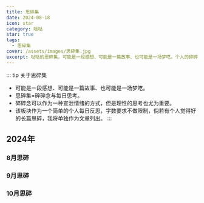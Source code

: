 ```yaml
---
title: 思碎集
date: 2024-08-18
icon: star
category: 哒哒
star: true
tags:
  - 思碎集
cover: /assets/images/思碎集.jpg
excerpt: 哒哒的思碎集，可能是一段感想、可能是一篇故事、也可能是一场梦呓。个人的碎碎念与每日反思板块。
---
```


::: tip 关于思碎集
- 可能是一段感想、可能是一篇故事、也可能是一场梦呓。
- 思碎集=碎碎念与每日思考。
- 碎碎念可以作为一种宣泄情绪的方式，但是理性的思考也尤为重要。
- 该板块作为一个简单的个人每日反思，字数要求不做限制，倘若有个人觉得好的长篇思碎，我将单独作为文章列出。
:::

## 2024年

### 8月思碎

<LittleTalk arr='[
    {"time": "2024-08-18", "content": "今天全国计算机设计大赛人工智能赛道也已经顺利结束了，班上有同学成功拿下了国一，对于他们的付出拿下的成就我表示由衷的祝贺🎉🎉。心里暗暗有些酸痛😎，不过也没有什么特别灰心的，来年再战！"},
	{"time": "2024-08-20", "content": "黑猴今天开测了，祝国产3A游戏越来越多、越来越好，内容也多元化起来！可惜俺没得能力拿下，以后补票。🫡"},
    {"time": "2024-08-20", "content": "黑猴很好玩，使我的金箍棒旋转。家庭共享游玩同学的，无奈打了一晚的佛脸大老鼠（幽魂）。悲哉！"},
    {"time": "2024-08-23", "content": "今天顺利通关黑猴第二章，虎先锋算是给猴头撑死的！"},
	{"time": "2024-08-27", "content": "今天和同学（丁）去看了《异形：夺命舰》，但是不小心买成4D了！影院空旷就四个人，椅子很摇，机箱风很大，感觉有种被异形追着咬的推背感，体验感拉满了！😨😭"},
	{"time": "2024-08-28", "content": "焦焦只是想保护莱利，她有着很强的分析能力和处事计划，但也很弱小。所有的情绪都是为了自己更好，我们不能去束缚禁锢任何一个，去学会爱自己，去善用和发现情绪的价值。——摘想自《头脑特工队2》"},
	{"time":"2024-08-29","content":"今天读完了《认知觉醒》，其中书的结尾是关于写好每日反思的内容，作者特别提到了写每日反思要与碎碎念区别开来，不然就变成了纯粹的情绪宣泄，于是我就在想，是否要取消碎碎念板块，改为每日反思呢？emm…… 还是留下来好了，作为一个情绪的宣泄口吧，同时也可以将每日反思整合进来。我想到了一个好名字，就叫”思碎集“吧"},
	{"time":"2024-08-30 阅读感悟","content":"关于《认知觉醒》一书，给我的启发很多。我认为贯穿全书的一个中心论点就是：结合自己的感性与理性去认知世界。人的大脑分为理性和感性两个脑区，理性有着沉着的处事能力，但缺乏力量，容易被感性打倒；感性拥有原始以来的本能，但缺乏现代社会的长远思考能力。我们要学会将二者结合，利用理性的辩思和感性的驱动力去认识自我、改变自我！同时，书中对于学习和行动做了许多方法论的指导，譬如”早冥读写跑“等方面的知识和方法。重要的是我们要将方法论转化为行动，唯有行动才能带来真正的改变！全书语调自然，作者用通俗的口吻像一位朋友一般讲述自己的思考，令我受益匪浅，在此对周岭先生表示感谢！我将用实际的行动去论证书中的内容。"},
	{"time":"2024-08-30","content":"2022年开始我就步入了无纸化学习中，大部分的课堂书籍和资料我都能够找到电子版，也形成了一套自己的找电子书方法。唯独一样我无法立即找到电子版——新出版的书籍。新书普遍管理严格，相应的电子版只能靠自己手动拍照转换为pdf，这一步骤实在是效率极低，我在想是否要重新回归纸本呢？或者用更快速的录入方式，可惜天下没有白嫖的午餐。我想可以只重点录入我需要的，毕竟一本书的知识点不是完全能通读和记录的，我要找到的是自己有所感悟和当下理解最深刻的。"},
	{"time":"2024-08-31 月末总结","content":"说是月末总结，不如作为假期总结。暑期看完两本书，一本课内的《Spring Boot 企业级开发教程》、一本课外的《认知觉醒》。共去影院看了三场电影，第一部《神偷奶爸4》（大型吃情怀大烂片）、第二部《死侍3》（情怀彩蛋拉满趣味十足）、第三部《异形：夺命舰》（低成本精良恐怖惊悚片）。假期大部分时间都宅在家里，虽然没有出游，但我也算畅游书本。同时完成了博客搭建，写了26篇文章。还看了3季的美剧《浴血黑帮 1-6季》（民风淳朴伯明翰，十佳青年谢尔比）。游戏尚未有通关的，但是见证了《黑神话：悟空》在中国3A游戏领域的重要里程碑。假期匆匆、转眼步入学业，沉下心来，继续出发！"}
]'></LittleTalk>

### 9月思碎

<LittleTalk arr='[
    {"time": "2024-09-01 阅读感悟", "content": "本月开始阅读新书《布鲁克林有棵树》，弗兰茜给我的第一印象是一位既有孩童般的纯真又有大人一般成熟思维的女孩，生活的贫穷没有击垮她的意志，她以一种独有的思维方式去认识生活，去体会生活的富足，去给予她的亲人不属于她这个阶段的关心和体贴。她对生活的认真和未来的向往使我感动！也许我也可以向她一样，去换一个视角对待生活的困苦，就有不同的体会了。"},
    {"time":"2024-09-02","content":"终于见到了本学期的专业课老师，虽然马院去年4月份就认识并且加了微信，但是却没有怎么沟通过，这次她负责我们计组的教学，第一次体验到了她的授课氛围，轻松中带着些许压力，知识点抽丝剥茧层层递进，充满趣味。她的身上有一种活力，也许匹配不上她的年龄，但却是我想要一直拥有的，一种向上的态度。"},
    {"time":"2024-09-08","content":"一周小结：充实快乐，忙里偷闲，开学事务繁多，要心平气和合理规划，善用工具，提高效率！"},
    {"time":"2024-09-15","content":"中秋假日，第二周末，宜总结。成功度过开学最忙的一周，完成各类资料的收集统计。《布鲁克林有棵树》也已阅读过半！"},
    {"time":"2024-09-17 阅读感悟","content":"中秋假期补完去年未读完的《少年抑郁症》，之所以今年读完，一是终于能够沉下心来远离浮躁、二是书的内容带有着压抑且窒息的描写。全书由十三位患者的自述组成，他们带着不同的身份、不同的阶级，讲诉着围绕家庭而产生的相同的心理问题。抑郁的产生原因有很多种，如父母离异、亲人的恶语恶行、校园暴力、社会偏见等等，一般不会由单一的原因产生，都是在多重因素的包裹下被击倒而爆发，这多重原因中往往逃不掉家庭这一层的困扰。心理学家阿德勒说：”幸福的童年治愈一生，不幸的童年用一生来治愈“。进入现代社会，伴随着经济快速发展和社会内卷等现状，家庭中儿童、青少年的心理问题日益突出，我们缺乏对儿童、青少年心理层面的关照，正如书中所言：人的问题在童年，童年的问题在家庭，家庭的问题在父母。然而，父母的问题在认知！当下，于我，能做到的就是照顾好自己的心理健康，对于无法和解的家庭矛盾，可以隔绝或者远离。于社会，我希望大家对抑郁症有更多的认识，而不是将其视为矫情、软弱的表现，他们也是含苞待放的花朵，需要阳光和雨水的滋润。“未经他人苦，莫劝他人善”，对于身边患有抑郁症的人，我们能做的就是倾听，不要试图去规劝，不然容易适得其反。最后，照顾好自己，生命本来就是一个过程，去享受它。"},
    {"time":"2024-09-23","content":"好饿！今天来听个小众会议，黄院打算专门开一个AI赋能创业项目班，但是会冲掉正常的课程安排，这件事我觉得有待考量。重点是黄院呀，我好饿，不想听空头支票。"},
    {"time":"2024-09-25","content":"准备新增一个Demo练手板块，不能总是拘束于总结知识点，而不练习代码。"},
    {"time":"2024-09-25","content":"如今AI发展越来越迅速，大部分人都集中在发展生成式AI，对于如何防范AI制造的诈骗还缺少多样的技术手段。好在平时跟父母亲戚都是使用家乡方言进行沟通，比较小众，AI视频和声音克隆的方式进行诈骗暂时影响不到我，不过未来就不知道了，希望各大软件商能从入口处先对AI作品和音频进行识别和标注出来。个人要加强防范意识才是最重要的。"},
    {"time":"2024-09-27 阅读感悟","content":"再见，弗兰茜！临近月末，总算是把《布鲁克林有棵树》读完了。很爱这本书，它教会了我用一种不同的态度去接纳和理解自己的生活，去发现和探索自己的人生，去作一棵向阳而生的天堂树！"},
    {"time":"2024-09-30 月末总结","content":"九月，看完了两本书，阅读了共26个小时24分钟，写了六篇笔记，同时对其他的笔记进行了一些扩充和修改。睡眠良好，日均睡眠7小时左右。未来继续保持。开学一月，把时间和心情忙的零零碎碎，但至少，有收获！"}
]'></LittleTalk>

### 10月思碎

<LittleTalk arr='[
	{"time":"2024-10-01 国庆快乐","content":"国庆节快乐！家国安康！趁着放假，看了部喜剧——《抓娃娃》。有人说这部电影最应该看到的人是做父母的，我觉得无论是作为父母还是子女都有看的理由。这是一部喜剧，也是一部“悲剧”！父母该不该为孩子去做全部的选择? 孩子是不是只有穷养才能飞黄腾达? 我想不是的，至少这不全对！"},
	{"time":"2024-10-02","content":"今天终于看完了《浴血黑帮》第六季。想好好写个评价呢，但是确实有点难下手。本剧的服化道和镜头真是绝配，有种让人爱上和想穿西装的感觉。纵观六季的剧情，汤米真可谓令人痴迷，那股黑帮的狠与辣，略带阴郁却迷人的双眼，饱受战争摧残的心灵和对财富的痴与迷都集中展现在他身上。不愧是饰演奥本海默的男人——墨菲。每一季的剧情都各有优点，总能让人有深入看下去的欲望。但部分情节不能进行深究，毕竟剧情是架空的，存在虚构历史的部分。对于谢尔比家族和剃刀党，有许多的重要人物，他们各有特点，剧情塑造也相当不错，只可惜本人文采有限，还望有心人亲自去观赏此剧。"},
	{"time":"2024-10-10","content":"国庆假期已过，还请继续努力呀！假期中后期在看2001年上映的美剧《兄弟连》。01年能有这样的剧着实令人惊叹。E连的故事值得歌颂！自D日开始，从诺曼底登录一直到挺进德国腹地，都存在着E连的身影。"},
	{"time":"2024-10-25","content":"十月已过一大半，很抱歉这段时间没有写思碎和文章。由于换季流感，生病两周，最近好许。后续将加速补充内容，调整状态。"},
	{"time":"2024-10-27","content":"考虑编写一个网页版的2048，但是是单词版的，每局根据词根或者词义进阶挑选几个单词作为基础的组合，通过中文和英文碰撞升阶为一个新的具有关联的单词，直到合成对应的最大词为止。希望这个想法还没有人实践，这段时间可以考虑用JS实现一下，先从最基本的2048开始。网上的2048单词版是通过字母组合来完成的，我觉得对于记忆单词的关联性有所缺乏，同时没有选择性的去刻意练习。"},
	{"time":"2024-10-27","content":"今天看完了《兄弟连》！令我感慨和深思。战争给每一位战士留下了什么？梦魇和精神创伤。给平民百姓又带来了什么？苦难和别离。我不会在网络上评价当前国际冲突和我的立场，我只想认识到战争给个体带来的总是无尽的痛苦。"}
]'></LittleTalk>